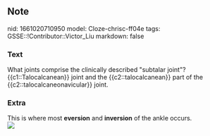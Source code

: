 ## Note
nid: 1661020710950
model: Cloze-chrisc-ff04e
tags: GSSE::!Contributor::Victor_Liu
markdown: false

### Text
What joints comprise the clinically described "subtalar joint"?
{{c1::Talocalcanean}} joint and the {{c2::talocalcanean}} part of
the {{c2::talocalcaneonavicular}} joint.

### Extra
<div>
  This is where most <b>eversion</b> and <b>inversion</b> of the
  ankle occurs.
</div>
<div><img src="41598_2020_57912_Fig1_HTML.png"></div>
